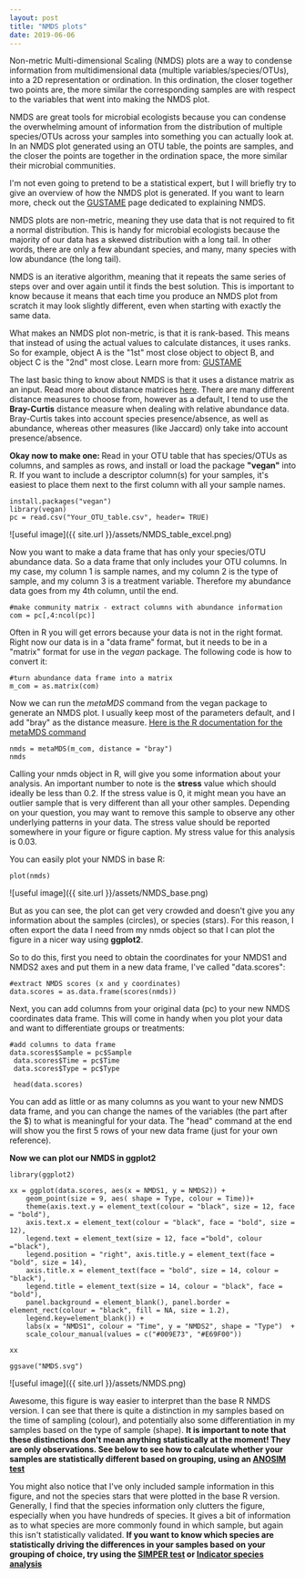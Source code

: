 ```yaml
---
layout: post
title: "NMDS plots"
date: 2019-06-06
---
```



Non-metric Multi-dimensional Scaling (NMDS) plots are a way to condense information from multidimensional data (multiple variables/species/OTUs), into a 2D representation or ordination. In this ordination, the closer together two points are, the more similar the corresponding samples are with respect to the variables that went into making the NMDS plot.  

NMDS are great tools for microbial ecologists because you can condense the overwhelming amount of information from the distribution of multiple species/OTUs across your samples into something you can actually look at. In an NMDS plot generated using an OTU table, the points are samples, and the closer the points are together in the ordination space, the more similar their microbial communities.  

I'm not even going to pretend to be a statistical expert, but I will briefly try to give an overview of how the NMDS plot is generated.  If you want to learn more, check out the [GUSTAME](https://mb3is.megx.net/gustame/dissimilarity-based-methods/nmds) page dedicated to explaining NMDS.  

NMDS plots are non-metric, meaning they use data that is not required to fit a normal distribution. This is handy for microbial ecologists because the majority of our data has a skewed distribution with a long tail. In other words, there are only a few abundant species, and many, many species with low abundance (the long tail).  

NMDS is an iterative algorithm, meaning that it repeats the same series of steps over and over again until it finds the best solution. This is important to know because it means that each time you produce an NMDS plot from scratch it may look slightly different, even when starting with exactly the same data.  

What makes an NMDS plot non-metric, is that it is rank-based. This means that instead of using the actual values to calculate distances, it uses ranks. So for example, object A is the "1st" most close object to object B, and object C is the "2nd" most close. Learn more from: [GUSTAME](https://mb3is.megx.net/gustame/dissimilarity-based-methods/nmds)

The last basic thing to know about NMDS is that it uses a distance matrix as an input. Read more about distance matrices [here](https://sites.google.com/site/mb3gustame/reference/dissimilarity).  There are many different distance measures to choose from, however as a default, I tend to use the <b>Bray-Curtis</b> distance measure when dealing with relative abundance data. Bray-Curtis takes into account species presence/absence, as well as abundance, whereas other measures (like Jaccard) only take into account presence/absence. 

<b> Okay now to make one: </b>
Read in your OTU table that has species/OTUs as columns, and samples as rows, and install or load the package <b>"vegan"</b> into R. If you want to include a descriptor column(s) for your samples, it's easiest to place them next to the first column with all your sample names.   

```
install.packages("vegan")
library(vegan)
pc = read.csv("Your_OTU_table.csv", header= TRUE)

```

![useful image]({{ site.url }}/assets/NMDS_table_excel.png)

Now you want to make a data frame that has only your species/OTU abundance data. So a data frame that only includes your OTU columns. In my case, my column 1 is sample names, and my column 2 is the type of sample, and my column 3 is a treatment variable.  Therefore my abundance data goes from my 4th column, until the end. 

```
#make community matrix - extract columns with abundance information
com = pc[,4:ncol(pc)]

```

Often in R you will get errors because your data is not in the right format. Right now our data is in a "data frame" format, but it needs to be in a "matrix" format for use in the <i>vegan</i> package. The following code is how to convert it: 

```
#turn abundance data frame into a matrix
m_com = as.matrix(com)

```

Now we can run the <i>metaMDS</i> command from the vegan package to generate an NMDS plot. I usually keep most of the parameters default, and I add "bray" as the distance measure. [Here is the R documentation for the metaMDS command](https://www.rdocumentation.org/packages/vegan/versions/2.4-2/topics/metaMDS) 

```
nmds = metaMDS(m_com, distance = "bray")
nmds
```

Calling your nmds object in R, will give you some information about your analysis. An important number to note is the <b>stress</b> value which should ideally be less than 0.2. If the stress value is 0, it might mean you have an outlier sample that is very different than all your other samples. Depending on your question, you may want to remove this sample to observe any other underlying patterns in your data. The stress value should be reported somewhere in your figure or figure caption. My stress value for this analysis is 0.03. 

You can easily plot your NMDS in base R: 

```
plot(nmds)
```

![useful image]({{ site.url }}/assets/NMDS_base.png)

But as you can see, the plot can get very crowded and doesn't give you any information about the samples (circles), or species (stars). For this reason, I often export the data I need from my nmds object so that I can plot the figure in a nicer way using <b>ggplot2</b>.  

So to do this, first you need to obtain the coordinates for your NMDS1 and NMDS2 axes and put them in a new data frame, I've called "data.scores": 

```
#extract NMDS scores (x and y coordinates)
data.scores = as.data.frame(scores(nmds))

```
Next, you can add columns from your original data (pc) to your new NMDS coordinates data frame. This will come in handy when you plot your data and want to differentiate groups or treatments: 

```
#add columns to data frame 
data.scores$Sample = pc$Sample
 data.scores$Time = pc$Time
 data.scores$Type = pc$Type
 
 head(data.scores)
 ```

You can add as little or as many columns as you want to your new NMDS data frame, and you can change the names of the variables (the part after the $) to what is meaningful for your data. The "head" command at the end will show you the first 5 rows of your new data frame (just for your own reference).

<b> Now we can plot our NMDS in ggplot2</b>

```
library(ggplot2)

xx = ggplot(data.scores, aes(x = NMDS1, y = NMDS2)) + 
    geom_point(size = 9, aes( shape = Type, colour = Time))+ 
    theme(axis.text.y = element_text(colour = "black", size = 12, face = "bold"), 
    axis.text.x = element_text(colour = "black", face = "bold", size = 12), 
    legend.text = element_text(size = 12, face ="bold", colour ="black"), 
    legend.position = "right", axis.title.y = element_text(face = "bold", size = 14), 
    axis.title.x = element_text(face = "bold", size = 14, colour = "black"), 
    legend.title = element_text(size = 14, colour = "black", face = "bold"), 
    panel.background = element_blank(), panel.border = element_rect(colour = "black", fill = NA, size = 1.2),
    legend.key=element_blank()) + 
    labs(x = "NMDS1", colour = "Time", y = "NMDS2", shape = "Type")  + 
    scale_colour_manual(values = c("#009E73", "#E69F00")) 
 
xx
    
ggsave("NMDS.svg")

```
    
    
![useful image]({{ site.url }}/assets/NMDS.png)


Awesome, this figure is way easier to interpret than the base R NMDS version. I can see that there is quite a distinction in my samples based on the time of sampling (colour), and potentially also some differentiation in my samples based on the type of sample (shape). <b> It is important to note that these distinctions don't mean anything statistically at the moment! They are only observations. See below to see how to calculate whether your samples are statistically different based on grouping, using an [ANOSIM test](https://mb3is.megx.net/gustame/hypothesis-tests/anosim)</b> 

You might also notice that I've only included sample information in this figure, and not the species stars that were plotted in the base R version. Generally, I find that the species information only clutters the figure, especially when you have hundreds of species.  It gives a bit of information as to what species are more commonly found in which sample, but again this isn't statistically validated. <b>If you want to know which species are statistically driving the differences in your samples based on your grouping of choice, try using the [SIMPER test](https://mb3is.megx.net/gustame/dissimilarity-based-methods/simper) or [Indicator species analysis](https://cran.r-project.org/web/packages/indicspecies/vignettes/indicspeciesTutorial.pdf)</b>




